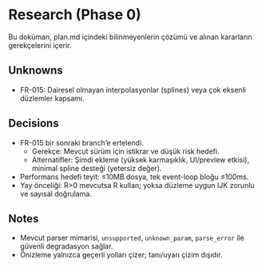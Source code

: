 # Research (Phase 0)

Bu doküman, plan.md içindeki bilinmeyenlerin çözümü ve alınan kararların gerekçelerini içerir.

## Unknowns

- FR-015: Dairesel olmayan interpolasyonlar (splines) veya çok eksenli düzlemler kapsamı.

## Decisions

- FR-015 bir sonraki branch’e ertelendi.
  - Gerekçe: Mevcut sürüm için istikrar ve düşük risk hedefi.
  - Alternatifler: Şimdi ekleme (yüksek karmaşıklık, UI/preview etkisi), minimal spline desteği (yetersiz değer).
- Performans hedefi teyit: ≤10MB dosya, tek event-loop bloğu ≤100ms.
- Yay önceliği: R>0 mevcutsa R kullan; yoksa düzleme uygun IJK zorunlu ve sayısal doğrulama.

## Notes

- Mevcut parser mimarisi, `unsupported`, `unknown_param`, `parse_error` ile güvenli degradasyon sağlar.
- Önizleme yalnızca geçerli yolları çizer; tanı/uyarı çizim dışıdır.
